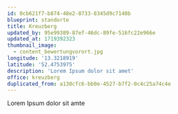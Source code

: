 ```yaml
---
id: 0cb621f7-b874-48e2-8733-8345d9c7140b
blueprint: standorte
title: Kreuzberg
updated_by: 95e99389-87ef-46dc-89fe-516fc22e966e
updated_at: 1719392323
thumbnail_image:
  - content_bewertungvorort.jpg
longitude: '13.3218919'
latitude: '52.4753975'
description: 'Lorem Ipsum dolor sit amet'
office: kreuzberg
duplicated_from: a130cfc6-bb0e-4527-b7f2-0c4c25a74c4e
---
```

Lorem Ipsum dolor sit amte